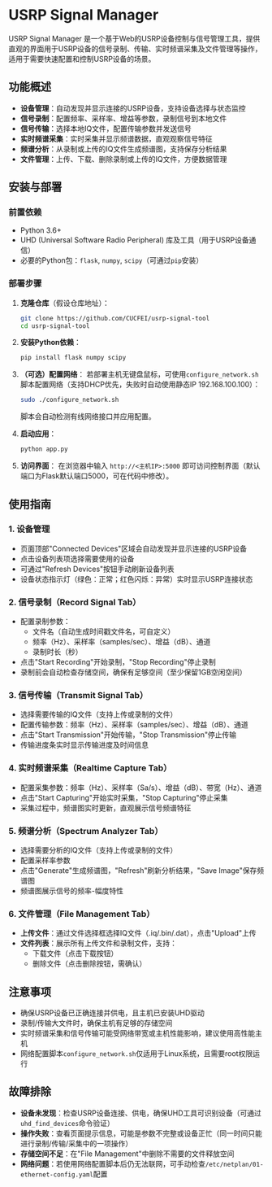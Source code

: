 # USRP Signal Manager

USRP Signal Manager 是一个基于Web的USRP设备控制与信号管理工具，提供直观的界面用于USRP设备的信号录制、传输、实时频谱采集及文件管理等操作，适用于需要快速配置和控制USRP设备的场景。


## 功能概述

- **设备管理**：自动发现并显示连接的USRP设备，支持设备选择与状态监控
- **信号录制**：配置频率、采样率、增益等参数，录制信号到本地文件
- **信号传输**：选择本地IQ文件，配置传输参数并发送信号
- **实时频谱采集**：实时采集并显示频谱数据，直观观察信号特征
- **频谱分析**：从录制或上传的IQ文件生成频谱图，支持保存分析结果
- **文件管理**：上传、下载、删除录制或上传的IQ文件，方便数据管理


## 安装与部署

### 前置依赖

- Python 3.6+
- UHD (Universal Software Radio Peripheral) 库及工具（用于USRP设备通信）
- 必要的Python包：`flask`, `numpy`, `scipy`（可通过`pip`安装）


### 部署步骤

1. **克隆仓库**（假设仓库地址）：
   ```bash
   git clone https://github.com/CUCFEI/usrp-signal-tool
   cd usrp-signal-tool
   ```

2. **安装Python依赖**：
   ```bash
   pip install flask numpy scipy
   ```

3. **（可选）配置网络**：
   若部署主机无键盘鼠标，可使用`configure_network.sh`脚本配置网络（支持DHCP优先，失败时自动使用静态IP 192.168.100.100）：
   ```bash
   sudo ./configure_network.sh
   ```
   脚本会自动检测有线网络接口并应用配置。

4. **启动应用**：
   ```bash
   python app.py
   ```

5. **访问界面**：
   在浏览器中输入 `http://<主机IP>:5000` 即可访问控制界面（默认端口为Flask默认端口5000，可在代码中修改）。


## 使用指南

### 1. 设备管理

- 页面顶部"Connected Devices"区域会自动发现并显示连接的USRP设备
- 点击设备列表项选择需要使用的设备
- 可通过"Refresh Devices"按钮手动刷新设备列表
- 设备状态指示灯（绿色：正常；红色闪烁：异常）实时显示USRP连接状态


### 2. 信号录制（Record Signal Tab）

- 配置录制参数：
  - 文件名（自动生成时间戳文件名，可自定义）
  - 频率（Hz）、采样率（samples/sec）、增益（dB）、通道
  - 录制时长（秒）
- 点击"Start Recording"开始录制，"Stop Recording"停止录制
- 录制前会自动检查存储空间，确保有足够空间（至少保留1GB空闲空间）


### 3. 信号传输（Transmit Signal Tab）

- 选择需要传输的IQ文件（支持上传或录制的文件）
- 配置传输参数：频率（Hz）、采样率（samples/sec）、增益（dB）、通道
- 点击"Start Transmission"开始传输，"Stop Transmission"停止传输
- 传输进度条实时显示传输进度及时间信息


### 4. 实时频谱采集（Realtime Capture Tab）

- 配置采集参数：频率（Hz）、采样率（Sa/s）、增益（dB）、带宽（Hz）、通道
- 点击"Start Capturing"开始实时采集，"Stop Capturing"停止采集
- 采集过程中，频谱图实时更新，直观展示信号频谱特征


### 5. 频谱分析（Spectrum Analyzer Tab）

- 选择需要分析的IQ文件（支持上传或录制的文件）
- 配置采样率参数
- 点击"Generate"生成频谱图，"Refresh"刷新分析结果，"Save Image"保存频谱图
- 频谱图展示信号的频率-幅度特性


### 6. 文件管理（File Management Tab）

- **上传文件**：通过文件选择框选择IQ文件（.iq/.bin/.dat），点击"Upload"上传
- **文件列表**：展示所有上传文件和录制文件，支持：
  - 下载文件（点击下载按钮）
  - 删除文件（点击删除按钮，需确认）


## 注意事项

- 确保USRP设备已正确连接并供电，且主机已安装UHD驱动
- 录制/传输大文件时，确保主机有足够的存储空间
- 实时频谱采集和信号传输可能受网络带宽或主机性能影响，建议使用高性能主机
- 网络配置脚本`configure_network.sh`仅适用于Linux系统，且需要root权限运行


## 故障排除

- **设备未发现**：检查USRP设备连接、供电，确保UHD工具可识别设备（可通过`uhd_find_devices`命令验证）
- **操作失败**：查看页面提示信息，可能是参数不完整或设备正忙（同一时间只能进行录制/传输/采集中的一项操作）
- **存储空间不足**：在"File Management"中删除不需要的文件释放空间
- **网络问题**：若使用网络配置脚本后仍无法联网，可手动检查`/etc/netplan/01-ethernet-config.yaml`配置